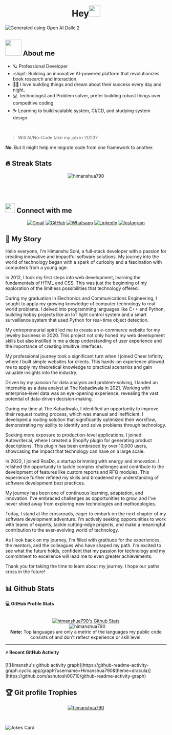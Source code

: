 <h1 align="center">Hey<img src="https://media.giphy.com/media/hvRJCLFzcasrR4ia7z/giphy.gif" width="35"></h1>
<img src="https://user-images.githubusercontent.com/46383992/212765145-5caded3b-7ade-4dd5-9d7b-8c18aede611b.png"  alt="Generated using Open AI Dalle 2">

<br>

## <img src="https://media.giphy.com/media/VgCDAzcKvsR6OM0uWg/giphy.gif" width="50"> About me

- 🪐 Professional Developer
- :shipit: Building an innovative AI-powered platform that revolutionizes book research and interaction.
- 🧑‍💻 I love building things and dream about their success every day and night.
- 💻 Technologist and Problem solver, prefer building robust things over competitive coding.
- ⛷️ Learning to build scalable system, CI/CD, and studying system design.

<br>

> Will AI/No-Code take my job in 2023?

**No**. But it might help me migrate code from one framework to another.

## 🔥 Streak Stats

<p align="center"><img src="https://github-readme-streak-stats.herokuapp.com/?user=himanshua790&theme=algolia" alt="himanshua790" /></p>

<br>
<br>

## <img src="https://media.giphy.com/media/iY8CRBdQXODJSCERIr/giphy.gif" width="30px"> Connect with me

<p align="center">
	<a href="mailto:himanshua790@gmail.com"><img img src="https://img.shields.io/badge/gmail-%23EA4335.svg?style=plastic&logo=gmail&logoColor=white" alt="Gmail"/></a>
	<a href="https://github.com/himanshua790"><img src="https://img.shields.io/badge/github-%23181717.svg?style=plastic&logo=github&logoColor=white" alt="GitHub"/></a>
	<a href="https://wa.me/918871778862"><img src="https://img.shields.io/badge/whatsapp-%2325D366.svg?style=plastic&logo=whatsapp&logoColor=white" alt="Whatsapp"/></a>
	<a href="https://www.linkedin.com/in/himanshuu-soni/"><img src="https://img.shields.io/badge/linkedin-%230A66C2.svg?style=plastic&logo=linkedin&logoColor=white" alt="LinkedIn"/></a>
	<a href="https://www.instagram.com/tony_codes/"><img src="https://img.shields.io/badge/instagram-%23E4405F.svg?style=plastic&logo=instagram&logoColor=white" alt="Instagram"/></a>
</p>

## 📖 My Story

Hello everyone, I'm Himanshu Soni, a full-stack developer with a passion for creating innovative and impactful software solutions. My journey into the world of technology began with a spark of curiosity and a fascination with computers from a young age.

In 2012, I took my first steps into web development, learning the fundamentals of HTML and CSS. This was just the beginning of my exploration of the limitless possibilities that technology offered.

During my graduation in Electronics and Communications Engineering, I sought to apply my growing knowledge of computer technology to real-world problems. I delved into programming languages like C++ and Python, building hobby projects like an IoT light control system and a smart surveillance system that used Python for real-time object detection.

My entrepreneurial spirit led me to create an e-commerce website for my jewelry business in 2020. This project not only honed my web development skills but also instilled in me a deep understanding of user experience and the importance of creating intuitive interfaces.

My professional journey took a significant turn when I joined Cheer Infinity, where I built simple websites for clients. This hands-on experience allowed me to apply my theoretical knowledge to practical scenarios and gain valuable insights into the industry.

Driven by my passion for data analysis and problem-solving, I landed an internship as a data analyst at The Kabadiwala in 2021. Working with enterprise-level data was an eye-opening experience, revealing the vast potential of data-driven decision-making.

During my time at The Kabadiwala, I identified an opportunity to improve their request routing process, which was manual and inefficient. I developed a routing solution that significantly optimized their workflow, demonstrating my ability to identify and solve problems through technology.

Seeking more exposure to production-level applications, I joined Autowriter.ai, where I created a Shopify plugin for generating product descriptions. This plugin has been embraced by over 10,000 users, showcasing the impact that technology can have on a large scale.

In 2022, I joined RoaDo, a startup brimming with energy and innovation. I relished the opportunity to tackle complex challenges and contribute to the development of features like custom reports and RFQ modules. This experience further refined my skills and broadened my understanding of software development best practices.

My journey has been one of continuous learning, adaptation, and innovation. I've embraced challenges as opportunities to grow, and I've never shied away from exploring new technologies and methodologies.

Today, I stand at the crossroads, eager to embark on the next chapter of my software development adventure. I'm actively seeking opportunities to work with teams of experts, tackle cutting-edge projects, and make a meaningful contribution to the ever-evolving world of technology.

As I look back on my journey, I'm filled with gratitude for the experiences, the mentors, and the colleagues who have shaped my path. I'm excited to see what the future holds, confident that my passion for technology and my commitment to excellence will lead me to even greater achievements.

Thank you for taking the time to learn about my journey. I hope our paths cross in the future!

## 📊 Github Stats

  <summary><b>💻 GitHub Profile Stats</b></summary>
  <br/>
  <p align="center">
    <a href="https://github.com/anuraghazra/github-readme-stats"><img alt="himanshua790's Github Stats" src="https://github-readme-stats.vercel.app/api?username=himanshua790&show_icons=true&count_private=true&theme=transparent"/></a>
<br/>
  &nbsp;
<img src="https://github-readme-stats.vercel.app/api/top-langs?username=himanshua790&langs_count=10&show_icons=true&locale=en&layout=compact&theme=transparent" alt="himanshua790"/>
  <br/>
  <b>Note:</b> Top languages are only a metric of the languages my public code consists of and don't reflect experience or skill level.
  </p>

---

  <summary><b>⚡ Recent GitHub Activity</b></summary>
  <br/>
[![Himanshu's github activity graph](https://github-readme-activity-graph.cyclic.app/graph?username=Himanshua790&theme=dracula)](https://github.com/ashutosh00710/github-readme-activity-graph)
  <br/>

## :trophy: Git profile Trophies

<p align="center"> <a href="https://github.com/ryo-ma/github-profile-trophy"><img src="https://github-profile-trophy.vercel.app/?username=himanshua790&layout=compact&theme=algolia" alt="himanshua790" /></a> </p>

<br/>

![Jokes Card](https://readme-jokes.vercel.app/api?theme=tokyonight)
